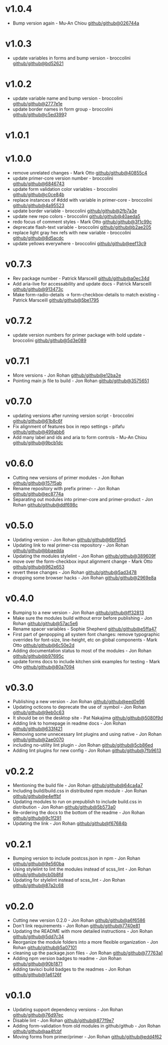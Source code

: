 # v1.0.4

 * Bump version again - Mu-An Chiou [github/github@026744a](https://github.com/github/github/commit/026744a)

# v1.0.3

 * update variables in forms and bump version - broccolini [github/github@bd52621](https://github.com/github/github/commit/bd52621)

# v1.0.2

 * update variable name and bump version - broccolini [github/github@2777e1e](https://github.com/github/github/commit/2777e1e)
 * update border names in form group - broccolini [github/github@c5ed399](https://github.com/github/github/commit/c5ed399)2

# v1.0.1


# v1.0.0

 * remove unrelated changes - Mark Otto [github/github@40855c4](https://github.com/github/github/commit/40855c4)
 * update primer-core version number - broccolini [github/github@6846743](https://github.com/github/github/commit/6846743)
 * update form validation color variables - broccolini [github/github@c0ce84b](https://github.com/github/github/commit/c0ce84b)
 * replace instances of #ddd with variable in primer-core - broccolini [github/github@4a95523](https://github.com/github/github/commit/4a95523)
 * update border variable - broccolini [github/github@2fb7a3e](https://github.com/github/github/commit/2fb7a3e)
 * update new repo colors - broccolini [github/github@40aeda5](https://github.com/github/github/commit/40aeda5)
 * redo focus of comment styles - Mark Otto [github/github@3f1c99c](https://github.com/github/github/commit/3f1c99c)
 * deprecate flash-text variable - broccolini [github/github@b2ae205](https://github.com/github/github/commit/b2ae205)
 * replace light gray hex refs with new variable - broccolini [github/github@8d5acdc](https://github.com/github/github/commit/8d5acdc)
 * update yellows everywhere - broccolini [github/github@eef13c9](https://github.com/github/github/commit/eef13c9)

# v0.7.3

 * Rev package number - Patrick Marsceill [github/github@a0ec34d](https://github.com/github/github/commit/a0ec34d)
 * Add aria-live for accessability and update docs - Patrick Marsceill [github/github@913473c](https://github.com/github/github/commit/913473c)
 * Make form-radio-details -> form-checkbox-details to match existing - Patrick Marsceill [github/github@5be1795](https://github.com/github/github/commit/5be1795)

# v0.7.2

 * update version numbers for primer package with bold update - broccolini [github/github@5d3e089](https://github.com/github/github/commit/5d3e089)

# v0.7.1

 * More versions - Jon Rohan [github/github@e12ba2e](https://github.com/github/github/commit/e12ba2e)
 * Pointing main js file to build - Jon Rohan [github/github@3575651](https://github.com/github/github/commit/3575651)

# v0.7.0

 * updating versions after running version script - broccolini [github/github@61b8c6f](https://github.com/github/github/commit/61b8c6f)
 * Fix alignment of features box in repo settings - pifafu [github/github@499abb6](https://github.com/github/github/commit/499abb6)
 * Add many label and ids and aria to form controls - Mu-An Chiou [github/github@9bcb1dc](https://github.com/github/github/commit/9bcb1dc)

# v0.6.0

 * Cutting new versions of primer modules - Jon Rohan [github/github@157f5ab](https://github.com/github/github/commit/157f5ab)
 * Rename repository with prefix primer- - Jon Rohan [github/github@ec8774a](https://github.com/github/github/commit/ec8774a)
 * Separating out modules into primer-core and primer-product - Jon Rohan [github/github@ddf698c](https://github.com/github/github/commit/ddf698c)

# v0.5.0

 * Updating version - Jon Rohan [github/github@6bf5fe5](https://github.com/github/github/commit/6bf5fe5)
 * Updating link to real primer-css repository - Jon Rohan [github/github@bbaedda](https://github.com/github/github/commit/bbaedda)
 * Updating the modules stylelint - Jon Rohan [github/github@389609f](https://github.com/github/github/commit/389609f)
 * move over the form-checkbox input alignment change - Mark Otto [github/github@962e653](https://github.com/github/github/commit/962e653)
 * revert these changes - Jon Rohan [github/github@5ad3478](https://github.com/github/github/commit/5ad3478)
 * dropping some browser hacks - Jon Rohan [github/github@2969e8a](https://github.com/github/github/commit/2969e8a)

# v0.4.0

 * Bumping to a new version - Jon Rohan [github/github@ff32813](https://github.com/github/github/commit/ff32813)
 * Make sure the modules build without error before publishing - Jon Rohan [github/github@57ac5e6](https://github.com/github/github/commit/57ac5e6)
 * Rename spacer variables - Sophie Shepherd [github/github@e5ffa47](https://github.com/github/github/commit/e5ffa47)
 * First part of genpopping all system font changes: remove typographic overrides for font-size, line-height, etc on global components - Mark Otto [github/github@6c50e2d](https://github.com/github/github/commit/6c50e2d)
 * Adding documentation status to most of the modules - Jon Rohan [github/github@b97695c](https://github.com/github/github/commit/b97695c)
 * update forms docs to include kitchen sink examples for testing - Mark Otto [github/github@80a7094](https://github.com/github/github/commit/80a7094)

# v0.3.0

 * Publishing a new version - Jon Rohan [github/github@eed0e96](https://github.com/github/github/commit/eed0e96)
 * Updating octicons to deprecate the use of :symbol - Jon Rohan [github/github@9eb0c63](https://github.com/github/github/commit/9eb0c63)
 * It should be on the desktop site - Pat Nakajima [github/github@5080f9d](https://github.com/github/github/commit/5080f9d)
 * Adding link to homepage in readme docs - Jon Rohan [github/github@633f421](https://github.com/github/github/commit/633f421)
 * Removing some unnecessary lint plugins and using native - Jon Rohan [github/github@2ae0070](https://github.com/github/github/commit/2ae0070)
 * including no-utility lint plugin - Jon Rohan [github/github@5cb86ed](https://github.com/github/github/commit/5cb86ed)
 * Adding lint plugins for new config - Jon Rohan [github/github@7fb9613](https://github.com/github/github/commit/7fb9613)

# v0.2.2

 * Mentioning the build file - Jon Rohan [github/github@64ca4a7](https://github.com/github/github/commit/64ca4a7)
 * Including build/build.css in distributed npm module - Jon Rohan [github/github@e4effbf](https://github.com/github/github/commit/e4effbf)
 * Updating modules to run on prepublish to include build.css in distribution - Jon Rohan [github/github@5b573a0](https://github.com/github/github/commit/5b573a0)
 * Re-ordering the docs to the bottom of the readme - Jon Rohan [github/github@9c1f291](https://github.com/github/github/commit/9c1f291)
 * Updating the link - Jon Rohan [github/github@f67684b](https://github.com/github/github/commit/f67684b)

# v0.2.1

 * Bumping version to include postcss.json in npm - Jon Rohan [github/github@9e560ba](https://github.com/github/github/commit/9e560ba)
 * Using stylelint to lint the modules instead of scss_lint - Jon Rohan [github/github@cb0b8fd](https://github.com/github/github/commit/cb0b8fd)
 * Updating for stylelint instead of scss_lint - Jon Rohan [github/github@87a2c68](https://github.com/github/github/commit/87a2c68)

# v0.2.0

 * Cutting new version 0.2.0 - Jon Rohan [github/github@a6f6586](https://github.com/github/github/commit/a6f6586)
 * Don't link requirements - Jon Rohan [github/github@7740e81](https://github.com/github/github/commit/7740e81)
 * Updating the README with more detailed instructions - Jon Rohan [github/github@5dd7c34](https://github.com/github/github/commit/5dd7c34)
 * Reorganize the module folders into a more flexible organization - Jon Rohan [github/github@5a07101](https://github.com/github/github/commit/5a07101)
 * cleaning up the package.json files - Jon Rohan [github/github@77763a1](https://github.com/github/github/commit/77763a1)
 * Adding npm version badges to readme - Jon Rohan [github/github@90b1871](https://github.com/github/github/commit/90b1871)
 * Adding tavisci build badges to the readmes - Jon Rohan [github/github@1a6126f](https://github.com/github/github/commit/1a6126f)

# v0.1.0

 * Updating support dependency versions - Jon Rohan [github/github@76d97ec](https://github.com/github/github/commit/76d97ec)
 * Disable lint - Jon Rohan [github/github@877f9e7](https://github.com/github/github/commit/877f9e7)
 * Adding form-validation from old modules in github/github - Jon Rohan [github/github@aa4fcbf](https://github.com/github/github/commit/aa4fcbf)
 * Moving forms from primer/primer - Jon Rohan [github/github@edd4f62](https://github.com/github/github/commit/edd4f62)